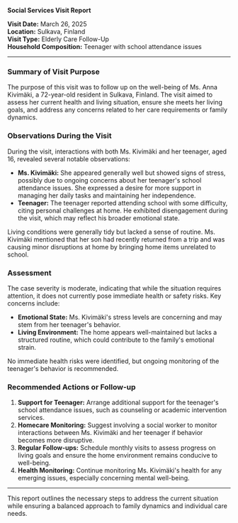 

**Social Services Visit Report**

**Visit Date:** March 26, 2025  
**Location:** Sulkava, Finland  
**Visit Type:** Elderly Care Follow-Up  
**Household Composition:** Teenager with school attendance issues  

---

### Summary of Visit Purpose  
The purpose of this visit was to follow up on the well-being of Ms. Anna Kivimäki, a 72-year-old resident in Sulkava, Finland. The visit aimed to assess her current health and living situation, ensure she meets her living goals, and address any concerns related to her care requirements or family dynamics.

### Observations During the Visit  
During the visit, interactions with both Ms. Kivimäki and her teenager, aged 16, revealed several notable observations:  
- **Ms. Kivimäki:** She appeared generally well but showed signs of stress, possibly due to ongoing concerns about her teenager's school attendance issues. She expressed a desire for more support in managing her daily tasks and maintaining her independence.  
- **Teenager:** The teenager reported attending school with some difficulty, citing personal challenges at home. He exhibited disengagement during the visit, which may reflect his broader emotional state.  

Living conditions were generally tidy but lacked a sense of routine. Ms. Kivimäki mentioned that her son had recently returned from a trip and was causing minor disruptions at home by bringing home items unrelated to school.

### Assessment  
The case severity is moderate, indicating that while the situation requires attention, it does not currently pose immediate health or safety risks. Key concerns include:  
- **Emotional State:** Ms. Kivimäki's stress levels are concerning and may stem from her teenager's behavior.  
- **Living Environment:** The home appears well-maintained but lacks a structured routine, which could contribute to the family's emotional strain.  

No immediate health risks were identified, but ongoing monitoring of the teenager's behavior is recommended.

### Recommended Actions or Follow-up  
1. **Support for Teenager:** Arrange additional support for the teenager's school attendance issues, such as counseling or academic intervention services.  
2. **Homecare Monitoring:** Suggest involving a social worker to monitor interactions between Ms. Kivimäki and her teenager if behavior becomes more disruptive.  
3. **Regular Follow-ups:** Schedule monthly visits to assess progress on living goals and ensure the home environment remains conducive to well-being.  
4. **Health Monitoring:** Continue monitoring Ms. Kivimäki's health for any emerging issues, especially concerning mental well-being.

---

This report outlines the necessary steps to address the current situation while ensuring a balanced approach to family dynamics and individual care needs.